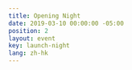 ```yaml
---
title: Opening Night
date: 2019-03-10 00:00:00 -05:00
position: 2
layout: event
key: launch-night
lang: zh-hk
---
```


